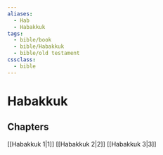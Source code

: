 ```yaml
---
aliases:
  - Hab
  - Habakkuk
tags:
  - bible/book
  - bible/Habakkuk
  - bible/old testament
cssclass:
  - bible
---
```


# Habakkuk

## Chapters

[[Habakkuk 1|1]]
[[Habakkuk 2|2]]
[[Habakkuk 3|3]]

